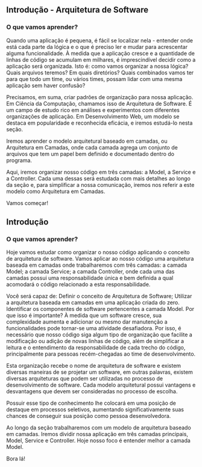 ## Introdução - Arquitetura de Software
### O que vamos aprender?
Quando uma aplicação é pequena, é fácil se localizar nela - entender onde está cada parte da lógica e o que é preciso ler e mudar para acrescentar alguma funcionalidade. À medida que a aplicação cresce e a quantidade de linhas de código se acumulam em milhares, é imprescindível decidir como a aplicação será organizada. Isto é: como vamos organizar a nossa lógica? Quais arquivos teremos? Em quais diretórios? Quais combinados vamos ter para que todo um time, ou vários times, possam lidar com uma mesma aplicação sem haver confusão?

Precisamos, em suma, criar padrões de organização para nossa aplicação. Em Ciência da Computação, chamamos isso de Arquitetura de Software. É um campo de estudo rico em análises e experimentos com diferentes organizações de aplicação. Em Desenvolvimento Web, um modelo se destaca em popularidade e reconhecida eficácia, e iremos estudá-lo nesta seção.

Iremos aprender o modelo arquitetural baseado em camadas, ou Arquitetura em Camadas, onde cada camada agrega um conjunto de arquivos que tem um papel bem definido e documentado dentro do programa.

Aqui, iremos organizar nosso código em três camadas: a Model, a Service e a Controller. Cada uma dessas será estudada com mais detalhes ao longo da seção e, para simplificar a nossa comunicação, iremos nos referir a este modelo como Arquitetura em Camadas.

Vamos começar!

## Introdução
### O que vamos aprender?
Hoje vamos estudar como organizar o nosso código aplicando o conceito de arquitetura de software. Vamos aplicar ao nosso código uma arquitetura baseada em camadas onde trabalharemos com três camadas: a camada Model; a camada Service; a camada Controller, onde cada uma das camadas possui uma responsabilidade única e bem definida a qual acomodará o código relacionado a esta responsabilidade.


Você será capaz de:
Definir o conceito de Arquitetura de Software;
Utilizar a arquitetura baseada em camadas em uma aplicação criada do zero.
Identificar os componentes de software pertencentes a camada Model.
Por que isso é importante?
À medida que um software cresce, sua complexidade aumenta e adicionar ou mesmo dar manutenção a funcionalidades pode tornar-se uma atividade desafiadora. Por isso, é necessário que nosso código siga algum tipo de organização que facilite a modificação ou adição de novas linhas de código, além de simplificar a leitura e o entendimento da responsabilidade de cada trecho do código, principalmente para pessoas recém-chegadas ao time de desenvolvimento.

Esta organização recebe o nome de arquitetura de software e existem diversas maneiras de se projetar um software, em outras palavras, existem diversas arquiteturas que podem ser utilizadas no processo de desenvolvimento de software. Cada modelo arquitetural possui vantagens e desvantagens que devem ser consideradas no processo de escolha.

Possuir esse tipo de conhecimento lhe colocará em uma posição de destaque em processos seletivos, aumentando significativamente suas chances de conseguir sua posição como pessoa desenvolvedora.

Ao longo da seção trabalharemos com um modelo de arquitetura baseado em camadas. Iremos dividir nossa aplicação em três camadas principais, Model, Service e Controller. Hoje nosso foco é entender melhor a camada Model.

Bora lá!